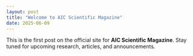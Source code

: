 ```yaml
---
layout: post
title: "Welcome to AIC Scientific Magazine"
date: 2025-06-09
---
```


This is the first post on the official site for **AIC Scientific Magazine**.
Stay tuned for upcoming research, articles, and announcements.
